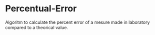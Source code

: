 # Percentual-Error
Algoritm to calculate the percent error of a mesure made in laboratory compared to a theorical value.

